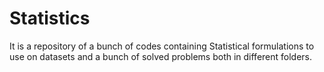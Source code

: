 # Statistics
It is a repository of a bunch of codes containing Statistical formulations to use on datasets and a bunch of solved problems both in different folders.
